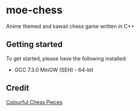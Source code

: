 # moe-chess
Anime themed and kawaii chess game written in C++

## Getting started
To get started, please have the following installed:

- GCC 7.3.0 MinGW (SEH) - 64-bit

## Credit
[Colourful Chess Pieces](https://opengameart.org/content/colorful-chess-pieces)
